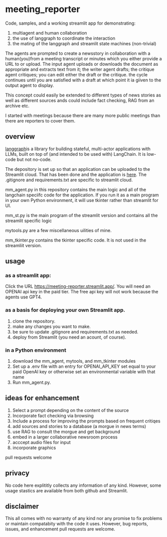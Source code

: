 # meeting_reporter
Code, samples, and a working streamlit app for demonstrating:
1. multiagent and human collaboration
2. the use of langgraph to coordinate the interaction
3. the mating of the langgraph and streamlit state machines (non-trivial)

The agents are prompted to create a newsstory in collaboration with a human(you)from a meeting transcript or minutes which you either provide a URL to or upload. The input agent uploads or downloads the document as appropriate and extracts text from it; the writer agent drafts; the critique agent critiques; you can edit either the draft or the critique. the cycle continues until you are satisfied with a draft at which point it ia giiven to the output agent to display.

This concept could easily be extended to different types of news stories as well as different sources ands could include fact checking, RAG from an archive etc.

I started with meetings because there are many more public meetings than there are reporters to cover them.

## overview

[langgraph](https://github.com/langchain-ai/langgraph)is a library for building stateful, multi-actor applications with LLMs, built on top of (and intended to be used with) LangChain. It is low-code but not no-code.

The depository is set up so that an application can be uploaded to the Streamlit cloud. That has been done and the application is [here](https://meeting-reporter.streamlit.app/). The .gitignore and requirements.txt are specific to streamlit cloud.

mm_agent.py in this repository contains the main logic and all of the langchain speciifc code for the application. If you run it as a main program in your own Python environment, it will use tkinter rather than streamlit for UI.

mm_st.py is the main program of the streamlit version and contains all the streamlit specific logic

mytools.py are a few miscellaneous uilities of mine.

mm_tkinter.py contains  the tkinter specific code. It is not used in the streamliit version.


## usage

### as a streamlit app:
Click the URL https://meeting-reporter.streamlit.app/. You will need an OPENAI api key in the paid tier. The free api key will not work because the agents use GPT4.

### as a basis for deploying your own Streamlit app.
1. clone the repository.
2. make any changes you want to make.
3. be sure to update .gitignore and requirements.txt as needed.
4. deploy from Streamlit (you need an acount, of course).

### in a Python environment

1. download the mm_agent, mytools, and mm_tkinter modules 
2. Set up a .env file with an entry for OPENAI_API_KEY set equal to your paid OpenAI key or otherwise set an environmental variable with that name
3. Run mm_agent.py.

## ideas for enhancement
1. Select a prompt depending on the content of the source
2. Incorporate fact checking via browsing
3. Include a process for improving the prompts based on frequent critiqes
4. add sources and stories to a database (a morgue in news terms)
5. use RAG to consult the morgue and get background
6. embed in a larger collaborative newsroom process
7. acccept audio files for input
8. incorporate graphics

pull requests welcome

## privacy
No code here explititly collects any information of any kind. However, some usage stastics are available from both github and Streamlit.

## disclaimer
This all comes with no warranty of any kind nor any promise to fix problems or maintain compatabity with the code it uses. However, bug reports, issues, and enhancement pull requests are welcome.



